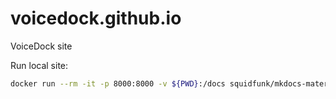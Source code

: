 # voicedock.github.io
VoiceDock site

Run local site:
```bash
docker run --rm -it -p 8000:8000 -v ${PWD}:/docs squidfunk/mkdocs-material
```